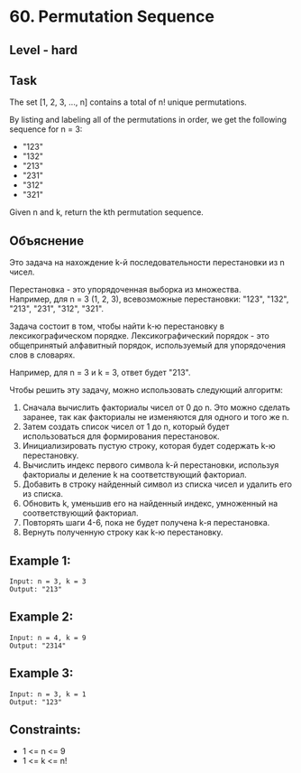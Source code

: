 # 60. Permutation Sequence


## Level - hard


## Task
The set [1, 2, 3, ..., n] contains a total of n! unique permutations.

By listing and labeling all of the permutations in order, we get the following sequence for n = 3:
- "123"
- "132"
- "213"
- "231"
- "312"
- "321"

Given n and k, return the kth permutation sequence.


## Объяснение
Это задача на нахождение k-й последовательности перестановки из n чисел.

Перестановка - это упорядоченная выборка из множества.   
Например, для n = 3 (1, 2, 3), всевозможные перестановки: "123", "132", "213", "231", "312", "321".

Задача состоит в том, чтобы найти k-ю перестановку в лексикографическом порядке. 
Лексикографический порядок - это общепринятый алфавитный порядок, используемый для упорядочения слов в словарях.

Например, для n = 3 и k = 3, ответ будет "213".

Чтобы решить эту задачу, можно использовать следующий алгоритм:
1. Сначала вычислить факториалы чисел от 0 до n. Это можно сделать заранее, так как факториалы не изменяются для одного и того же n.
2. Затем создать список чисел от 1 до n, который будет использоваться для формирования перестановок.
3. Инициализировать пустую строку, которая будет содержать k-ю перестановку.
4. Вычислить индекс первого символа k-й перестановки, используя факториалы и деление k на соответствующий факториал.
5. Добавить в строку найденный символ из списка чисел и удалить его из списка.
6. Обновить k, уменьшив его на найденный индекс, умноженный на соответствующий факториал.
7. Повторять шаги 4-6, пока не будет получена k-я перестановка.
8. Вернуть полученную строку как k-ю перестановку.


## Example 1:
````
Input: n = 3, k = 3
Output: "213"
````

## Example 2:
````
Input: n = 4, k = 9
Output: "2314"
````


## Example 3:
````
Input: n = 3, k = 1
Output: "123"
````


## Constraints:
- 1 <= n <= 9
- 1 <= k <= n!